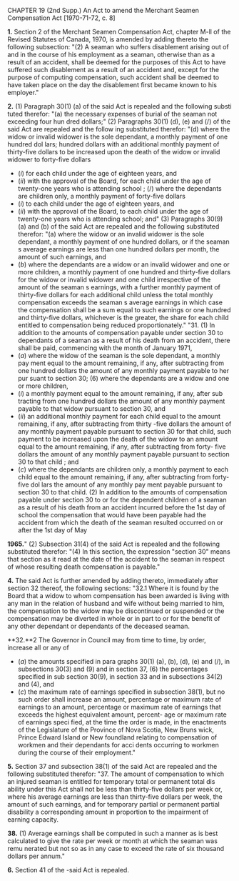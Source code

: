 CHAPTER 19 (2nd Supp.)
An Act to amend the Merchant Seamen
Compensation Act
[1970-71-72, c. 8]

**1.** Section 2 of the Merchant Seamen
Compensation Act, chapter M-ll of the
Revised Statutes of Canada, 1970, is
amended by adding thereto the following
subsection:
"(2) A seaman who suffers disablement
arising out of and in the course of his
employment as a seaman, otherwise than
as a result of an accident, shall be
deemed for the purposes of this Act to
have suffered such disablement as a
result of an accident and, except for the
purpose of computing compensation, such
accident shall be deemed to have taken
place on the day the disablement first
became known to his employer."

**2.** (1) Paragraph 30(1) (a) of the said
Act is repealed and the following substi
tuted therefor:
"(a) the necessary expenses of burial
of the seaman not exceeding four hun
dred dollars;"
(2) Paragraphs 30(1) (d), (e) and (/)
of the said Act are repealed and the follow
ing substituted therefor:
"(d) where the widow or invalid
widower is the sole dependant, a
monthly payment of one hundred dol
lars;
hundred dollars with an additional
monthly payment of thirty-five dollars
to be increased upon the death of the
widow or invalid widower to forty-five
dollars
  * (_i_) for each child under the age of
eighteen years, and
  * (_ii_) with the approval of the Board,
for each child under the age of
twenty-one years who is attending
school ;
(/) where the dependants are children
only, a monthly payment of forty-five
dollars
  * (_i_) to each child under the age of
eighteen years, and
  * (_ii_) with the approval of the Board,
to each child under the age of
twenty-one years who is attending
school; and"
(3) Paragraphs 30(9) (a) and (b) of
the said Act are repealed and the following
substituted therefor:
"(a) where the widow or an invalid
widower is the sole dependant, a
monthly payment of one hundred
dollars, or if the seaman s average
earnings are less than one hundred
dollars per month, the amount of such
earnings, and
  * (_b_) where the dependants are a widow
or an invalid widower and one or more
children, a monthly payment of one
hundred and thirty-five dollars for the
widow or invalid widower and one
child irrespective of the amount of the
seaman s earnings, with a further
monthly payment of thirty-five dollars
for each additional child unless the
total monthly compensation exceeds
the seaman s average earnings in which
case the compensation shall be a sum
equal to such earnings or one hundred
and thirty-five dollars, whichever is
the greater, the share for each child
entitled to compensation being reduced
proportionately."
"31. (1) In addition to the amounts of
compensation payable under section 30
to dependants of a seaman as a result
of his death from an accident, there shall
be paid, commencing with the month of
January 1971,
  * (_a_) where the widow of the seaman is
the sole dependant, a monthly pay
ment equal to the amount remaining,
if any, after subtracting from one
hundred dollars the amount of any
monthly payment payable to her pur
suant to section 30;
(6) where the dependants are a widow
and one or more children,
  * (_i_) a monthly payment equal to the
amount remaining, if any, after sub
tracting from one hundred dollars
the amount of any monthly payment
payable to that widow pursuant to
section 30, and
  * (_ii_) an additional monthly payment
for each child equal to the amount
remaining, if any, after subtracting
from thirty -five dollars the amount
of any monthly payment payable
pursuant to section 30 for that child,
such payment to be increased upon
the death of the widow to an amount
equal to the amount remaining, if
any, after subtracting from forty-
five dollars the amount of any
monthly payment payable pursuant
to section 30 to that child ; and
  * (_c_) where the dependants are children
only, a monthly payment to each child
equal to the amount remaining, if any,
after subtracting from forty-five dol
lars the amount of any monthly pay
ment payable pursuant to section 30
to that child.
(2) In addition to the amounts of
compensation payable under section 30
to or for the dependent children of a
seaman as a result of his death from an
accident incurred before the 1st day of
school the compensation that would have
been payable had the accident from
which the death of the seaman resulted
occurred on or after the 1st day of May

**1965.**"
(2) Subsection 31(4) of the said Act
is repealed and the following substituted
therefor:
"(4) In this section, the expression
"section 30" means that section as it
read at the date of the accident to the
seaman in respect of whose resulting
death compensation is payable."

**4.** The said Act is further amended by
adding thereto, immediately after section
32 thereof, the following sections:
"32.1 Where it is found by the Board
that a widow to whom compensation has
been awarded is living with any man in
the relation of husband and wife without
being married to him, the compensation
to the widow may be discontinued or
suspended or the compensation may be
diverted in whole or in part to or for
the benefit of any other dependant or
dependants of the deceased seaman.

**32.**2 The Governor in Council may
from time to time, by order, increase
all or any of
  * (_a_) the amounts specified in para
graphs 30(1) (a), (b), (d), (e) and
(/), in subsections 30(3) and (9) and
in section 37,
(6) the percentages specified in sub
section 30(9), in section 33 and in
subsections 34(2) and (4), and
  * (_c_) the maximum rate of earnings
specified in subsection 38(1),
but no such order shall increase an
amount, percentage or maximum rate of
earnings to an amount, percentage or
maximum rate of earnings that exceeds
the highest equivalent amount, percent-
age or maximum rate of earnings speci
fied, at the time the order is made, in the
enactments of the Legislature of the
Province of Nova Scotia, New Bruns
wick, Prince Edward Island or New
foundland relating to compensation of
workmen and their dependants for acci
dents occurring to workmen during the
course of their employment."

**5.** Section 37 and subsection 38(1) of
the said Act are repealed and the following
substituted therefor:
"37. The amount of compensation to
which an injured seaman is entitled for
temporary total or permanent total dis
ability under this Act shall not be less
than thirty-five dollars per week or,
where his average earnings are less than
thirty-five dollars per week, the amount
of such earnings, and for temporary
partial or permanent partial disability
a corresponding amount in proportion to
the impairment of earning capacity.

**38.** (1) Average earnings shall be
computed in such a manner as is best
calculated to give the rate per week or
month at which the seaman was remu
nerated but not so as in any case to
exceed the rate of six thousand dollars
per annum."

**6.** Section 41 of the -said Act is repealed.

